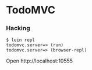 # TodoMVC

### Hacking

```
$ lein repl
todomvc.server=> (run)
todomvc.server=> (browser-repl)
```

Open http://localhost:10555